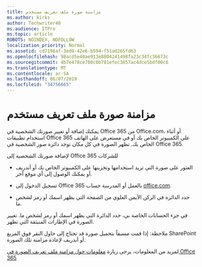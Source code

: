 ```yaml
---
title: مزامنة صورة ملف تعريف مستخدم
ms.author: kirks
author: Techwriter40
ms.audience: ITPro
ms.topic: article
ROBOTS: NOINDEX, NOFOLLOW
localization_priority: Normal
ms.assetid: cd7196af-3ed9-42e6-b594-f51ad265fd63
ms.openlocfilehash: 98acd5e40ae913e8804241498fa23c34fc36673c
ms.sourcegitcommit: 4b7e478ce700c0b781efec3857ac4dce5bdf00c6
ms.translationtype: MT
ms.contentlocale: ar-SA
ms.lasthandoff: 06/07/2019
ms.locfileid: "34756665"
---
```

# <a name="sync-a-users-profile-picture"></a>مزامنة صورة ملف تعريف مستخدم

يمكنك إضافة أو تغيير صورتك الشخصية في Office 365 من Office.com، أو أثناء استخدام تطبيقات Office 365 على الكمبيوتر الخاص بك أو في مستعرض على الهاتف الخاص بك. تظهر الصورة في كل مكان توجد دائرة صور الشخصية في Office 365.

لإضافة صورتك الشخصية إلى Office 365 للشركات

- العثور على صورة التي تريد استخدامها وتخزينها على الكمبيوتر الخاص بك أو أندريف أو يمكنك الوصول إلى أي موقع آخر.

- تسجيل الدخول إلى Office 365 بالعمل أو المدرسة حساب [office.com](http://www.office.com).

- حدد الدائرة في الركن الأيمن العلوي من الصفحة التي يظهر اسمك أو رمز لشخص ما.

في جزء الحسابات الخاصة بي، حدد الدائرة التي يظهر اسمك أو رمز لشخص ما. تغيير الصورة في الإطارات المنبثقة التي تظهر.

ملاحظة: إذا قمت مسبقاً بتحميل صورة قد تحتاج إلى حاول النقر فوق المربع SharePoint أو أندريف لإعادة مزامنة تلك الصورة.

لمزيد من المعلومات، يرجى زيارة [معلومات حول مزامنة ملف تعريف الصورة في Office 365](https://support.office.com/article/information-about-profile-picture-synchronization-in-office-365-20594d76-d054-4af4-a660-401133e3d48a?ui=en-US&amp;rs=en-US&amp;ad=US)

